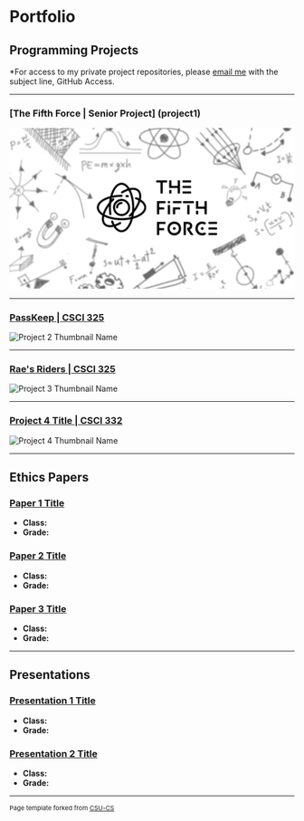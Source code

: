 Portfolio
=========

Programming Projects
--------------------

*For access to my private project repositories, please [email me](mailto:mason.c.bradford@gmail.com?subject=GitHub%20Access) with the subject line, GitHub Access.

---
### [The Fifth Force | Senior Project] (project1)
<!-- Git Link: Have to clean up project and upload... Currently hosted in Unity Collab -->
![Project 1 Thumbnail Name](images/TFFLogo.png)

---
### [PassKeep | CSCI 325](project2) 
<!-- Git Link: https://github.com/MasonKomo/PassKeep-Password-Manager -->
![Project 2 Thumbnail Name](images/dummy_thumbnail.jpg)

---
### [Rae's Riders | CSCI 325](project3)
<!-- Git Link: https://github.com/MasonKomo/Raes-Riders-Website -->
![Project 3 Thumbnail Name](images/dummy_thumbnail.jpg)

---
### [Project 4 Title | CSCI 332](project4)

![Project 4 Thumbnail Name](images/dummy_thumbnail.jpg)

---

Ethics Papers
-------------

### [Paper 1 Title](/pdf/sample_presentation.pdf)

-   **Class:**  
-   **Grade:**

### [Paper 2 Title](/pdf/sample_presentation.pdf)

-   **Class:** 
-   **Grade:**

### [Paper 3 Title](/pdf/sample_presentation.pdf)

-   **Class:** 
-   **Grade:**

---

Presentations
-------------

### [Presentation 1 Title](/pdf/sample_presentation.pdf)

- **Class:** 
- **Grade:**


### [Presentation 2 Title](/pdf/sample_presentation.pdf)

- **Class:** 
- **Grade:**

---

<p style="font-size:11px">Page template forked from <a href="https://github.com/csu-cs/csci-portfolio">CSU-CS</a></p>
<!-- Remove above link if you don't want to attributive -->
